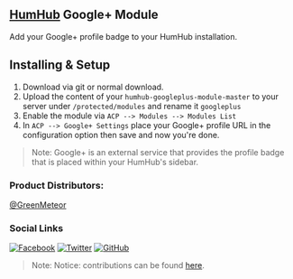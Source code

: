 ## [HumHub](https://www.humhub.org/en) Google+ Module

Add your Google+ profile badge to your HumHub installation.

## Installing & Setup
1. Download via git or normal download.
2. Upload the content of your `humhub-googleplus-module-master` to your server under `/protected/modules` and rename it `googleplus`
3. Enable the module via `ACP --> Modules --> Modules List`
4. In `ACP --> Google+ Settings` place your Google+ profile URL in the configuration option then save and now you're done.

> Note: Google+ is an external service that provides the profile badge that is placed within your HumHub's sidebar.

### __Product Distributors:__
[@GreenMeteor](https://github.com/GreenMeteor)

### Social Links
[![Facebook](http://www.godolphin.org/wp-content/uploads/2015/01/Facebook-Icon-1021x1024-100x100.png)](https://www.facebook.com/realGreenMeteor) [![Twitter](https://media-exp2.licdn.com/mpr/mpr/shrink_100_100/AAEAAQAAAAAAAATdAAAAJGVhNWFjN2Q5LTYzNjYtNDU4YS04ZjcwLWEyMTNhZDA5NTgxNQ.png)](https://twitter.com/realGreenMeteor) [![GitHub](https://cdn.inquisitr.com/wp-content/uploads/2015/05/Github-100x100.jpg)](https://github.com/GreenMeteor)

> Note: Notice: contributions can be found [here](https://github.com/GreenMeteor/humhub-googleplus-module/blob/master/.github/CONTRIBUTORS.md).
